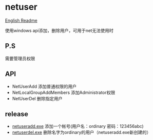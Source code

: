 # netuser

[English Readme](https://github.com/cckuailong/netuser/blob/master/README.md)

使用windows api添加，删除用户，可用于net无法使用时

## P.S

需要管理员权限

## API

- NetUserAdd                添加普通权限的用户
- NetLocalGroupAddMembers   添加Administrator权限
- NetUserDel                删除指定用户

## release

- [netuseradd.exe](https://github.com/cckuailong/netuser/releases/tag/v0.1)    添加一个帐号(用户名：ordinary 密码：123456abc)
- [netuserdel.exe](https://github.com/cckuailong/netuser/releases/tag/v0.1)    删除名字为ordinary的用户（netuseradd.exe新创建的）
